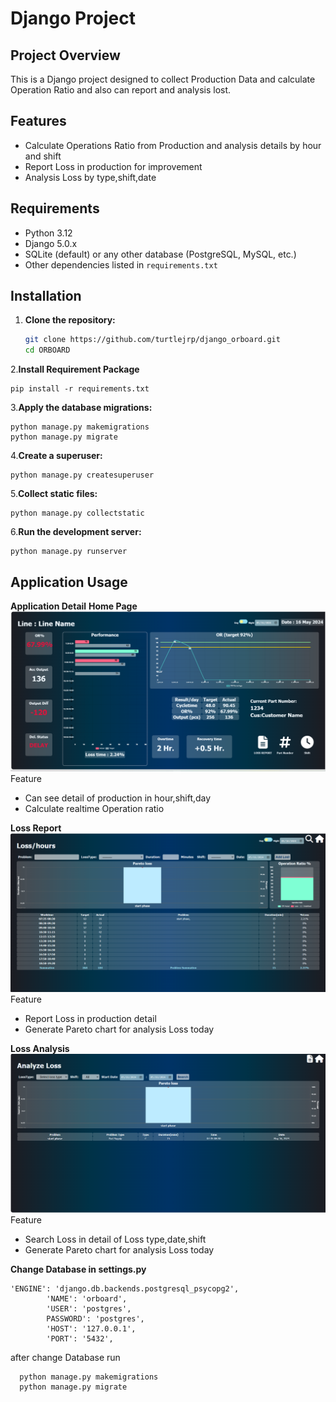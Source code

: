 # Django Project

## Project Overview

This is a Django project designed to collect Production Data and calculate Operation Ratio and 
also can report and analysis lost.

## Features

- Calculate Operations Ratio from Production and analysis details by hour and shift
- Report Loss in production for improvement
- Analysis Loss by type,shift,date

## Requirements

- Python 3.12
- Django 5.0.x
- SQLite (default) or any other database (PostgreSQL, MySQL, etc.)
- Other dependencies listed in `requirements.txt`

## Installation

1. **Clone the repository:**
   ```bash
   git clone https://github.com/turtlejrp/django_orboard.git
   cd ORBOARD
   ```

2.**Install Requirement Package**
   ```
   pip install -r requirements.txt
   ```

3.**Apply the database migrations:**
  ```
  python manage.py makemigrations
  python manage.py migrate
  ```

4.**Create a superuser:**
  ```
  python manage.py createsuperuser
  ```

5.**Collect static files:**
  ```
  python manage.py collectstatic
  ```

6.**Run the development server:**
  ```
  python manage.py runserver
  ```

## Application Usage

**Application Detail**
**Home Page**
![alt text](https://github.com/turtlejrp/django_orboard/blob/main/Picture/home.png)
Feature
- Can see detail of production in hour,shift,day
- Calculate realtime Operation ratio


**Loss Report**
![alt text](https://github.com/turtlejrp/django_orboard/blob/main/Picture/LossReport.png)
Feature
- Report Loss in production detail
- Generate Pareto chart for analysis Loss today


**Loss Analysis**
![alt text](https://github.com/turtlejrp/django_orboard/blob/main/Picture/LossAnalysis.png)
Feature
- Search Loss in detail of Loss type,date,shift
- Generate Pareto chart for analysis Loss today

**Change Database in settings.py**
```
'ENGINE': 'django.db.backends.postgresql_psycopg2',
        'NAME': 'orboard', 
        'USER': 'postgres', 
        PASSWORD': 'postgres',
        'HOST': '127.0.0.1', 
        'PORT': '5432',
```
after change Database run
```
  python manage.py makemigrations
  python manage.py migrate
```


